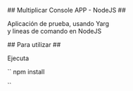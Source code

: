 ## Multiplicar Console APP - NodeJS ##

Aplicación de prueba, usando Yarg  
y lineas de comando en NodeJS

## Para utilizar ##

Ejecuta  

``
npm install 

``